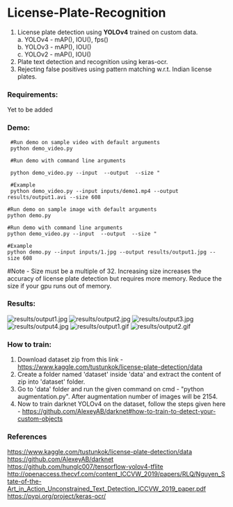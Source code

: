 # License-Plate-Recognition
1. License plate detection using **YOLOv4** trained on custom data. </br>
  a. YOLOv4 - mAP(), IOU(), fps() </br>
  b. YOLOv3 - mAP(), IOU() </br>
  c. YOLOv2 - mAP(), IOU() </br>
2. Plate text detection and recognition using keras-ocr. </br>
3. Rejecting false positives using pattern matching w.r.t. Indian license plates. </br>

### Requirements:
Yet to be added

### Demo:
<pre><code> #Run demo on sample video with default arguments
 python demo_video.py
 
 #Run demo with command line arguments </br>
 python demo_video.py --input <Input_video_path> --output <Path_to_save_result> --size <frame_size>"
 
 #Example
 python demo_video.py --input inputs/demo1.mp4 --output results/output1.avi --size 608 </code></pre>

<pre><code>#Run demo on sample image with default arguments
python demo.py

#Run demo with command line arguments
python demo_video.py --input <Input_image_path> --output <Path_to_save_result> --size <frame_size>"

#Example
python demo.py --input inputs/1.jpg --output results/output1.jpg --size 608 </code></pre>

#Note - Size must be a multiple of 32. Increasing size increases the accuracy of license plate detection but requires more memory. Reduce the size if your gpu runs out of memory.

### Results:
![results/output1.jpg](https://github.com/keshavoct98/License-Plate-Recognition/blob/master/results/output1.jpg)
![results/output2.jpg](https://github.com/keshavoct98/License-Plate-Recognition/blob/master/results/output2.jpg)
![results/output3.jpg](https://github.com/keshavoct98/License-Plate-Recognition/blob/master/results/output3.jpg)
![results/output4.jpg](https://github.com/keshavoct98/License-Plate-Recognition/blob/master/results/output4.jpg)
![results/output1.gif](https://github.com/keshavoct98/License-Plate-Recognition/blob/master/results/output1.gif)
![results/output2.gif](https://github.com/keshavoct98/License-Plate-Recognition/blob/master/results/output2.gif)

### How to train:
1. Download dataset zip from this link - https://www.kaggle.com/tustunkok/license-plate-detection/data
2. Create a folder named 'dataset' inside 'data' and extract the content of zip into 'dataset' folder.
3. Go to 'data' folder and run the given command on cmd - "python augmentation.py". After augmentation number of images will be 2154.
4. Now to train darknet YOLOv4 on the dataset, follow the steps given here - https://github.com/AlexeyAB/darknet#how-to-train-to-detect-your-custom-objects

### References
https://www.kaggle.com/tustunkok/license-plate-detection/data
https://github.com/AlexeyAB/darknet
https://github.com/hunglc007/tensorflow-yolov4-tflite
http://openaccess.thecvf.com/content_ICCVW_2019/papers/RLQ/Nguyen_State-of-the-Art_in_Action_Unconstrained_Text_Detection_ICCVW_2019_paper.pdf
https://pypi.org/project/keras-ocr/

